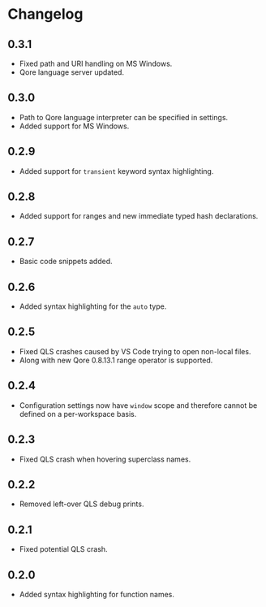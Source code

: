 # Changelog

## 0.3.1

* Fixed path and URI handling on MS Windows.
* Qore language server updated.

## 0.3.0

* Path to Qore language interpreter can be specified in settings.
* Added support for MS Windows.

## 0.2.9

* Added support for `transient` keyword syntax highlighting.

## 0.2.8

* Added support for ranges and new immediate typed hash declarations.

## 0.2.7

* Basic code snippets added.

## 0.2.6

* Added syntax highlighting for the `auto` type.

## 0.2.5

* Fixed QLS crashes caused by VS Code trying to open non-local files.
* Along with new Qore 0.8.13.1 range operator is supported.

## 0.2.4

* Configuration settings now have `window` scope and therefore cannot be defined on a per-workspace basis.

## 0.2.3

* Fixed QLS crash when hovering superclass names.

## 0.2.2

* Removed left-over QLS debug prints.

## 0.2.1

* Fixed potential QLS crash.

## 0.2.0

* Added syntax highlighting for function names.
